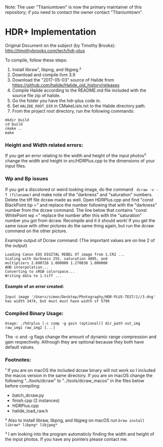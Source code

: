 Note: The user "Titaniumtown" is now the primary maintainer of this repository; if you need to contact the owner contact "Titaniumtown".

# HDR+ Implementation
Original Document on the subject (by Timothy Brooks): http://timothybrooks.com/tech/hdr-plus

To compile, follow these steps:
1. Install libraw¹, libpng, and libjpeg.²
2. Download and compile llvm 3.9
3. Download the "2017-05-03" source of Halide from https://github.com/halide/Halide_old_history/releases
4. Compile Halide according to the README.md file included with the source file zip of halide.
5. Go the folder you have the hdr-plus code in.
6. Set `HALIDE_ROOT_DIR` in CMakeLists.txt to the Halide directory path.
7. From the project root directory, run the following commands:
```
mkdir build
cd build
cmake ..
make
```

### Height and Width related errors:

If you get an error relating to the width and height of the input photos³ change the width and height in src/HDRPlus.cpp to the dimensions of your input files.

### Wp and Bp issues

If you get a discolored or weird looking image, do the command ``` dcraw -v -T (filename)``` and make note of the "darkness" and "saturation" numbers. Delete the tiff file dcraw made as well. Open HDRPlus.cpp and find "const BlackPoint bp =" and replace the number following that with the "darkness" number from the dcraw command. The line below that contains "const WhitePoint wp =" replace the number after this with the "saturation" number you got from dcraw. Recompile and it it should work! If you get the same issue with other pictures do the same thing again, but run the dcraw command on the other picture.

Example output of Dcraw command:
(The important values are on line 2 of the output)
```
Loading Canon EOS DIGITAL REBEL XT image from 1.CR2 ...
Scaling with darkness 255, saturation 4095, and
multipliers 2.690726 1.000000 1.270038 1.000000
AHD interpolation...
Converting to sRGB colorspace...
Writing data to 1.tiff ...
```

#### Example of an error created:
```
Input image '/Users/simon/Desktop/Photography/HDR-PLUS-TEST/1//3.dng' has width 3474, but must must have width of 5796
```


### Compiled Binary Usage:
```
Usage: ./hdrplus [-c comp -g gain (optional)] dir_path out_img raw_img1 raw_img2 [...]
```

The -c and -g flags change the amount of dynamic range compression and gain respectively. Although they are optional because they both have default values. 


### Footnotes:

¹ If you are on macOS the included dcraw binary will not work so I included the macos version in the same directory. If you are on macOS change the following "../tools/dcraw" to "../tools/dcraw_macos" in the files below before compiling:
  - batch_dcraw.py
  - finish.cpp (2 instances)
  - HDRPlus.cpp
  - halide_load_raw.h
  
² Also to install libraw, libpng, and libjpeg on macOS run ```brew install libraw* libpng* libjpeg*```

³ I am looking into the program automaticly finding the width and height of the input photos. If you have any pointers please contact me.
